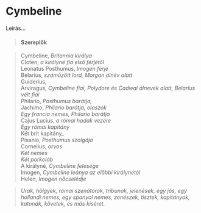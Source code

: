 <!-- ======================================================================
--- Search engine
title:          Cymbeline
keywords:       Cymbeline, vígjáték
description:    William Shakespeare: Cymbeline.
--- Menu system
order:          80
text:           Cymbeline
hidden:         false
umbel:          false
--- Page properties
id:             /comedies/cymbeline
document:       
layout:         layout-2-left
$-left:         play-list
searchable:     true
======================================================================= -->

# Cymbeline

Leírás...

>   #### Szereplők
    
>   Cymbeline, _Britannia királya_  
    Cloten, _a királyné fia első férjétől_  
    Leonatus Posthumus, _Imogen férje_  
    Belarius, _száműzött lord, Morgan álnév alatt_  
    Guiderius,  
    Arviragus, _Cymbeline fiai, Polydore és Cadwal álnevek alatt, Belarius vélt fiai_  
    Philario, _Posthumus barátja,_  
    Jachimo, _Philario barátja, olaszok_  
    _Egy francia nemes, Philario barátja_  
    Cajus Lucius, _a római hadak vezére_  
    _Egy római kapitány_  
    Két brit kapitány_  
    Pisanio, _Posthumus szolgája_  
    Cornelius, _orvos_  
    _Két nemes_  
    _Két porkoláb_  
    A királyné, _Cymbeline felesége_  
    Imogen, _Cymbeline leánya az előbbi királynétól_  
    Helen, _Imogen nőcselédje_
    
>   _Urak, hölgyek, római szenátorok, tribunok, jelenések,
    egy jós, egy hollandi nemes, egy spanyol nemes, zenészek,
    tisztek, kapitányok, katonák, követek, és más kiséret._
